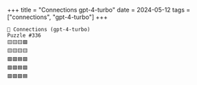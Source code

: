 +++
title = "Connections gpt-4-turbo"
date = 2024-05-12
tags = ["connections", "gpt-4-turbo"]
+++

```text
🤖 Connections (gpt-4-turbo) 
Puzzle #336
🟨🟨🟨🟩
🟨🟨🟨🟨
🟩🟪🟦🟩
🟩🟪🟦🟩
🟩🟪🟪🟦
```
